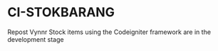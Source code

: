 # CI-STOKBARANG
Repost Vynnr
Stock items using the Codeigniter framework are in the development stage
